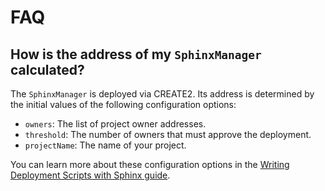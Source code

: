 # FAQ

## How is the address of my `SphinxManager` calculated?

The `SphinxManager` is deployed via CREATE2. Its address is determined by the initial values of the following configuration options:
- `owners`: The list of project owner addresses.
- `threshold`: The number of owners that must approve the deployment.
- `projectName`: The name of your project.

You can learn more about these configuration options in the [Writing Deployment Scripts with Sphinx guide](https://github.com/sphinx-labs/sphinx/blob/main/docs/writing-scripts.md#required-configuration-options).
